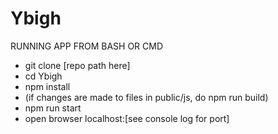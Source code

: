# Ybigh

RUNNING APP FROM BASH OR CMD
  * git clone [repo path here] 
  * cd Ybigh
  * npm install
  * (if changes are made to files in public/js, do npm run build)
  * npm run start 
  * open browser localhost:[see console log for port]
